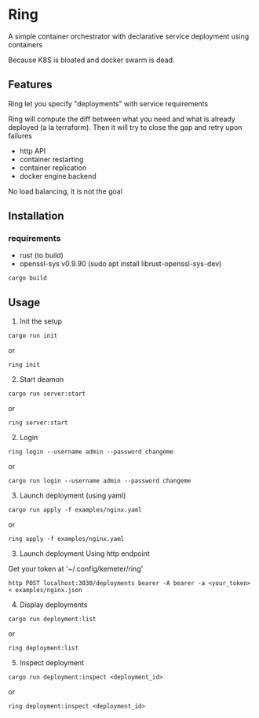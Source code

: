 # Ring

A simple container orchestrator with declarative service deployment using containers 

Because K8S is bloated and docker swarm is dead.

## Features 

Ring let you specify "deployments" with service requirements

Ring will compute the diff between what you need and what is already deployed (a la terraform).
Then it will try to close the gap and retry upon failures

- http API
- container restarting
- container replication
- docker engine backend

No load balancing, it is not the goal

## Installation 

### requirements

- rust (to build)
- openssl-sys v0.9.90 (sudo apt install librust-openssl-sys-dev)

```cargo build```

## Usage 

1. Init the setup

```cargo run init```

or 

```ring init```

2. Start deamon

```cargo run server:start```

or

```ring server:start```

2. Login

```ring login --username admin --password changeme```

or 

```cargo run login --username admin --password changeme```

3. Launch deployment (using yaml)

```cargo run apply -f examples/nginx.yaml```

or 

```ring apply -f examples/nginx.yaml```

3. Launch deployment Using http endpoint

Get your token at '~/.config/kemeter/ring'

```http POST localhost:3030/deployments bearer -A bearer -a <your_token> < examples/nginx.json``` 


4. Display deployments

```cargo run deployment:list```

or

```ring deployment:list```

5. Inspect deployment

```cargo run deployment:inspect <deployment_id>```

or

```ring deployment:inspect <deployment_id>```